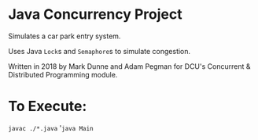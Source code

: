 # Java Concurrency Project

Simulates a car park entry system. 

Uses Java `Lock`s and `Semaphore`s to simulate congestion.

Written in 2018 by Mark Dunne and Adam Pegman for DCU's 
Concurrent & Distributed Programming module.

# To Execute:
`javac ./*.java`
'`java Main`
